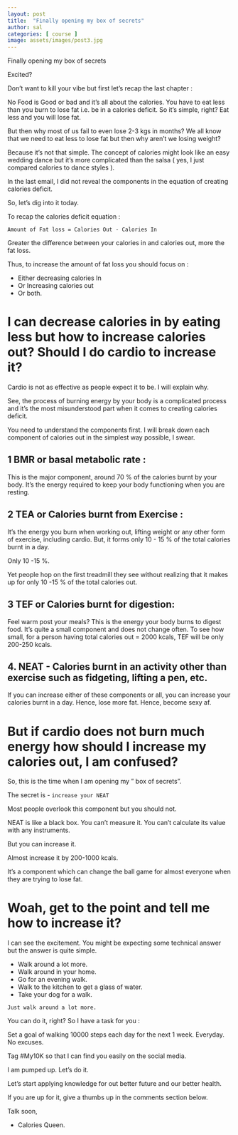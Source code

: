 ```yaml
---
layout: post
title:  "Finally opening my box of secrets"
author: sal
categories: [ course ]
image: assets/images/post3.jpg
---
```

Finally opening my box of secrets

Excited?

Don’t want to kill your vibe but first let’s recap the last chapter :

No Food is Good or bad and it’s all about the calories.
You have to eat less than you burn to lose fat i.e. be in a calories deficit.
So it’s simple, right? Eat less and you will lose fat.

But then why most of us fail to even lose 2-3 kgs in months? We all know that we need to eat less to lose fat but then why aren’t we losing weight?

Because it’s not that simple. The concept of calories might look like an easy wedding dance but it’s more complicated than the salsa
( yes, I just compared calories to dance styles ).

In the last email, I did not reveal the components in the equation of creating calories deficit.

So, let’s dig into it today.

To recap the calories deficit equation :

`Amount of Fat loss = Calories Out - Calories In`

Greater the difference between your calories in and calories out, more the fat loss.

Thus, to increase the amount of fat loss you should focus on :
+ Either decreasing calories In
+ Or Increasing calories out
+ Or both.

# I can decrease calories in by eating less but how to increase calories out? Should I do cardio to increase it?

Cardio is not as effective as people expect it to be. I will explain why.

See, the process of burning energy by your body is a complicated process and it’s the most misunderstood part when it comes to creating calories deficit. 

You need to understand the components first.
I will break down each component of calories out in the simplest way possible, I swear.

## 1 BMR or basal metabolic rate :

This is the major component, around 70 % of the calories burnt by your body. It’s the energy required to keep your body functioning when you are resting.


## 2 TEA or Calories burnt from Exercise :

It’s the energy you burn when working out, lifting weight or any other form of exercise, including cardio. But, it forms only 10 - 15 % of the total calories burnt in a day.

Only 10 -15 %.

Yet people hop on the first treadmill they see without realizing that it makes up for only 10 -15 % of the total calories out.

## 3 TEF or Calories burnt for digestion: 

Feel warm post your meals? This is the energy your body burns to digest food. It’s quite a small component and does not change often.
To see how small, for a person having total calories out = 2000 kcals, TEF will be only 200-250 kcals.

## 4. NEAT - Calories burnt in an activity other than exercise  such as fidgeting, lifting a pen, etc.

If you can increase either of these components or all, you can increase your calories burnt in a day. Hence, lose more fat. Hence, become sexy af. 


# But if cardio does not burn much energy how should I increase my calories out, I am confused?

So, this is the time when I am opening my ” box of secrets”.



The secret is - `increase your NEAT`


Most people overlook this component but you should not.

NEAT is like a  black box. You can’t measure it. You can’t calculate its value with any instruments.

But you can increase it.

Almost increase it by 200-1000 kcals.

It’s a component which can change the ball game for almost everyone when they are trying to lose fat.

 

# Woah, get to the point and tell me how to increase it?

I can see the excitement. You might be expecting some technical answer but the answer is quite simple.

+ Walk around a lot more.
+ Walk around in your home.
+ Go for an evening walk.
+ Walk to the kitchen to get a glass of water.
+ Take your dog for a walk.


`Just walk around a lot more.`

You can do it, right? So I have a task for you :

Set a goal of walking 10000 steps each day for the next 1 week. Everyday. No excuses.

Tag  #My10K so that I can find you easily on the social media.

I am pumped up. Let’s do it.

Let’s start applying knowledge for out better future and our better health. 

If you are up for it, give a thumbs up in the comments section below.

Talk soon,
 - Calories Queen.


